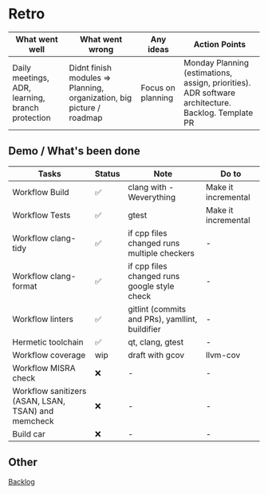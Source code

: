 # Retro

| What went well | What went wrong| Any ideas | Action Points |
|---------------|---------------|---------------|---------------|
| Daily meetings, ADR, learning, branch protection | Didnt finish modules => Planning, organization, big picture / roadmap | Focus on planning | Monday Planning (estimations, assign, priorities). ADR software architecture. Backlog. Template PR|


## Demo / What's been done

| Tasks | Status | Note | Do to |
|----------|----------|----------|----------|
| Workflow Build | ✅ | clang with -Weverything | Make it incremental | 
| Workflow Tests | ✅ | gtest | Make it incremental |
| Workflow clang-tidy | ✅ | if cpp files changed runs multiple checkers | - |
| Workflow clang-format | ✅ | if cpp files changed runs google style check | - |
| Workflow linters | ✅ | gitlint (commits and PRs), yamllint, buildifier | - |
| Hermetic toolchain | ✅ | qt, clang, gtest | - |
| Workflow coverage | wip | draft with gcov | llvm-cov |
| Workflow MISRA check | ❌ | - | - |
| Workflow sanitizers (ASAN, LSAN, TSAN) and memcheck | ❌ | - | - |
| Build car | ❌ | - | - |


## Other

[Backlog](https://github.com/orgs/SEAME-pt/projects/1/views/1)